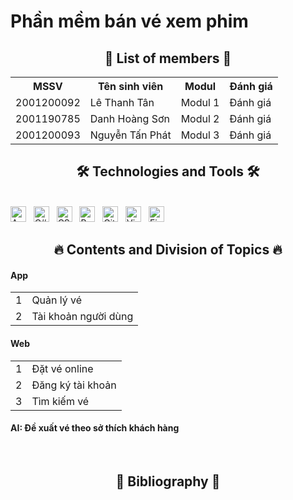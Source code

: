# Phần mềm bán vé xem phim
<h2 align="center">👦 List of members 👦</h2>
<body>
    <table>
        <tr>
            <th>MSSV</th>
            <th>Tên sinh viên</th>
            <th>Modul</th>
            <th>Đánh giá</th>
        </tr>
        <tr>
            <!-- <td><img src="link_hinh_anh_1.jpg" alt="Hình ảnh thành viên 1"></td> -->
            <td>2001200092</td>
            <td>Lê Thanh Tân</td>
            <td>Modul 1</td>
            <td>Đánh giá</td>
        </tr>
        <tr>
            <!-- <td><img src="link_hinh_anh_2.jpg" alt="Hình ảnh thành viên 2"></td> -->
            <td>2001190785</td>
            <td>Danh Hoàng Sơn</td>
            <td>Modul 2</td>
            <td>Đánh giá</td>
        </tr>
        <tr>
            <!-- <td><img src="link_hinh_anh_2.jpg" alt="Hình ảnh thành viên 2"></td> -->
            <td>2001200093</td>
            <td>Nguyễn Tấn Phát</td>
            <td>Modul 3</td>
            <td>Đánh giá</td>
        </tr>
        <!-- Thêm các thành viên khác tại đây -->
    </table>
</body>
<a href="#" target="_blank">
 
</a>

<h2 align="center">🛠 Technologies and Tools 🛠</h2>
<br>
<span><img src="https://img.shields.io/badge/Android%20studio-282C34?logo=androidstudio&logoColor=15b659" title="Android studio" height="25" /></span>
&nbsp;
<span><img src="https://img.shields.io/badge/C%20Sharp-282C34?logo=sharp&logoColor=99CC00" title="C#" height="25" /></span>
&nbsp;
<span><img src="https://img.shields.io/badge/CSS3-282C34?logo=css3&logoColor=1572B6" title="CSS" height="25" /></span>
&nbsp;
<span><img src="https://img.shields.io/badge/Bootstrap-282C34?logo=bootstrap&logoColor=7952B3" alt="Bootstrap logo" title="Bootstrap" height="25" /></span>
&nbsp;
<span><img src="https://img.shields.io/badge/git-282C34?logo=git&logoColor=F05032" alt="Git logo" title="Git" height="25" /></span>
&nbsp;
<span><img src="https://img.shields.io/badge/VS%20Code-282C34?logo=visual-studio-code&logoColor=007ACC" alt="Visual Studio Code logo" title="Visual Studio Code" height="25" /></span>
&nbsp;
<span><img src="https://img.shields.io/badge/Firebase-282C34?logo=firebase&logoColor=FFCA28" alt="Firebase logo" title="Firebase" height="25" /></span>
&nbsp;

<br>
<h2 align="center">🔥 Contents and Division of Topics 🔥</h2>
<h4>App</h4>
<table>
    <tr>
        <td>1</td>
        <td>Quản lý vé</td>
    </tr>
    <tr>
        <td>2</td>
        <td>Tài khoản người dùng</td>
    </tr>
</table>

<h4>Web</h4>
<table>
    <tr>
        <td>1</td>
        <td>Đặt vé online</td>
    </tr>
    <tr>
        <td>2</td>
        <td>Đăng ký tài khoản</td>
    </tr>
    <tr>
        <td>3</td>
        <td>Tìm kiếm vé</td>
    </tr>
</table>

<h4>AI: Đề xuất vé theo sở thích khách hàng</h4>
<br>

<h2 align="center">📖 Bibliography 📖</h2>
<br>

<br>
